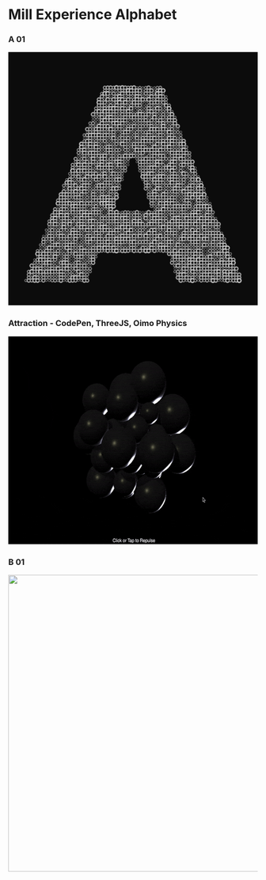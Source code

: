 # Mill Experience Alphabet

### A 01
<a href="https://github.com/mdooneymill/mill_exp_alphabet/tree/main/mill_exp_alphabet_a_01"><img src="mill_exp_alphabet_a_01/a.png" style="width:512px;height:512px" /></a>

### Attraction - CodePen, ThreeJS, Oimo Physics
<a href="https://codepen.io/Desmarkie/pen/BaJwvPW?editors=0010"><img src="attraction.gif" style="width:600px;height:420px" /></a>

### B 01
<a href="https://github.com/mdooneymill/mill_exp_alphabet/tree/main/mill_exp_alphabet_b_01/mill_alphabet_B.unitypackage"><img src="mill_exp_alphabet_b_01/mill_alphabet_B.gif" style="width:600px;height:600px" /></a>
